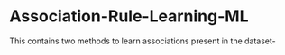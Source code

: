 # Association-Rule-Learning-ML
This contains two methods to learn associations present in the dataset- 
